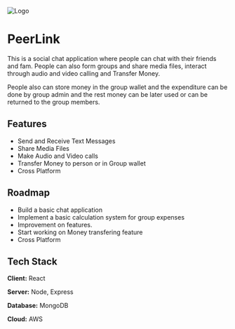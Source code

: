 
![Logo](https://direct-upload-bucket.s3.ap-south-1.amazonaws.com/PEERLINK_IMG_IV.png)

# PeerLink

This is a social chat application where people can chat with their friends and fam. 
People can also form groups and share media files, 
interact through audio and video calling and Transfer Money.

People also can store money in the group wallet and the expenditure can be done
by group admin and the rest money can be later used or can be returned to the group members.


## Features

- Send and Receive Text Messages
- Share Media Files
- Make Audio and Video calls
- Transfer Money to person or in Group wallet
- Cross Platform


## Roadmap

- Build a basic chat application
- Implement a basic calculation system for group expenses
- Improvement on features.
- Start working on Money transfering feature
- Cross Platform

## Tech Stack

**Client:** React

**Server:** Node, Express

**Database:** MongoDB

**Cloud:** AWS


